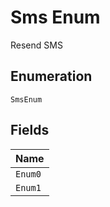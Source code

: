 
# Sms Enum

Resend SMS

## Enumeration

`SmsEnum`

## Fields

| Name |
|  --- |
| `Enum0` |
| `Enum1` |


